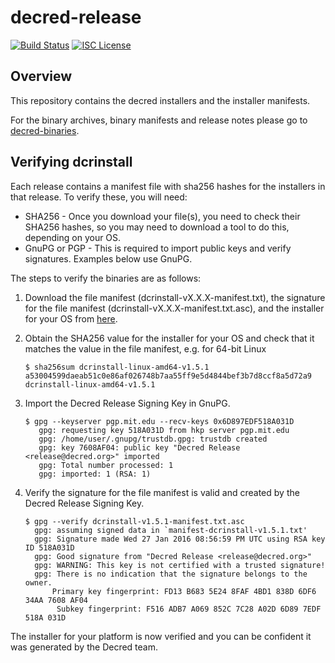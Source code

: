 decred-release
==============

[![Build Status](https://github.com/decred/decred-release/workflows/Build%20and%20Test/badge.svg)](https://github.com/decred/decred-release/actions)
[![ISC License](https://img.shields.io/badge/license-ISC-blue.svg)](http://copyfree.org)

## Overview

This repository contains the decred installers and the installer manifests.

For the binary archives, binary manifests and release notes please 
go to [decred-binaries](https://github.com/decred/decred-binaries).

## Verifying dcrinstall

Each release contains a manifest file with sha256 hashes for the
installers in that release.  To verify these, you will need:

* SHA256 - Once you download your file(s), you need to check their
  SHA256 hashes, so you may need to download a tool to do this,
  depending on your OS.
* GnuPG or PGP - This is required to import public keys and verify
  signatures. Examples below use GnuPG.

The steps to verify the binaries are as follows:

1. Download the file manifest (dcrinstall-vX.X.X-manifest.txt), the signature for the file manifest (dcrinstall-vX.X.X-manifest.txt.asc), and the installer for your OS from [here](https://github.com/decred/decred-release/releases).
2. Obtain the SHA256 value for the installer for your OS and check that it matches the value in the file manifest, e.g. for 64-bit Linux

   ```
   $ sha256sum dcrinstall-linux-amd64-v1.5.1
   a53004599daeab51c0e86af026748b7aa55ff9e5d4844bef3b7d8ccf8a5d72a9  dcrinstall-linux-amd64-v1.5.1
   ```

3. Import the Decred Release Signing Key in GnuPG.
   ```
   $ gpg --keyserver pgp.mit.edu --recv-keys 0x6D897EDF518A031D
      gpg: requesting key 518A031D from hkp server pgp.mit.edu
      gpg: /home/user/.gnupg/trustdb.gpg: trustdb created
      gpg: key 7608AF04: public key "Decred Release <release@decred.org>" imported
      gpg: Total number processed: 1
      gpg: imported: 1 (RSA: 1)
   ```
4. Verify the signature for the file manifest is valid and created by
the Decred Release Signing Key.

	```
   $ gpg --verify dcrinstall-v1.5.1-manifest.txt.asc
      gpg: assuming signed data in `manifest-dcrinstall-v1.5.1.txt'
      gpg: Signature made Wed 27 Jan 2016 08:56:59 PM UTC using RSA key ID 518A031D
      gpg: Good signature from "Decred Release <release@decred.org>"
      gpg: WARNING: This key is not certified with a trusted signature!
      gpg: There is no indication that the signature belongs to the owner.
          Primary key fingerprint: FD13 B683 5E24 8FAF 4BD1 838D 6DF6 34AA 7608 AF04
           Subkey fingerprint: F516 ADB7 A069 852C 7C28 A02D 6D89 7EDF 518A 031D
   ```

The installer for your platform is now verified and you can be confident
it was generated by the Decred team.

